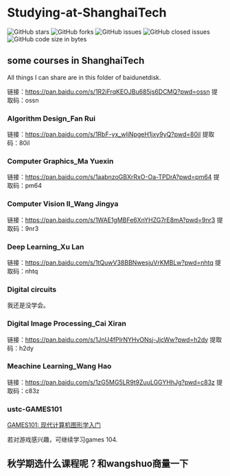 # Studying-at-ShanghaiTech
![GitHub stars](https://img.shields.io/github/stars/Zhang-Wen-chao/The-Journey-of-Studying-at-ShanghaiTech?style=flat)
![GitHub forks](https://img.shields.io/github/forks/Zhang-Wen-chao/The-Journey-of-Studying-at-ShanghaiTech?style=flat)
![GitHub issues](https://img.shields.io/github/issues/Zhang-Wen-chao/The-Journey-of-Studying-at-ShanghaiTech)
![GitHub closed issues](https://img.shields.io/github/issues-closed/Zhang-Wen-chao/The-Journey-of-Studying-at-ShanghaiTech)
![GitHub code size in bytes](https://img.shields.io/github/languages/code-size/Zhang-Wen-chao/The-Journey-of-Studying-at-ShanghaiTech)


## some courses in ShanghaiTech
All things I can share are in this folder of baidunetdisk.


链接：https://pan.baidu.com/s/1R2iFrqKEOJBu685js6DCMQ?pwd=ossn 
提取码：ossn 
### Algorithm Design_Fan Rui
链接：https://pan.baidu.com/s/1RbF-yx_wIjNpgeH1jxy9yQ?pwd=80il 
提取码：80il 
### Computer Graphics_Ma Yuexin
链接：https://pan.baidu.com/s/1aabnzoGBXrRxO-Oa-TPDrA?pwd=pm64 
提取码：pm64 
### Computer Vision II_Wang Jingya
链接：https://pan.baidu.com/s/1WAE1gMBFe6XnYHZG7rE8mA?pwd=9nr3 
提取码：9nr3 
### Deep Learning_Xu Lan
链接：https://pan.baidu.com/s/1tQuwV38BBNwesjuVrKMBLw?pwd=nhtq 
提取码：nhtq 
### Digital circuits
我还是没学会。
### Digital Image Processing_Cai Xiran
链接：https://pan.baidu.com/s/1JnU4fPIrNYHvONsj-JjcWw?pwd=h2dy 
提取码：h2dy 
### Meachine Learning_Wang Hao
链接：https://pan.baidu.com/s/1zG5MG5LR9t9ZuuLGGYHhJg?pwd=c83z 
提取码：c83z 
### ustc-GAMES101
[GAMES101: 现代计算机图形学入门](https://sites.cs.ucsb.edu/~lingqi/teaching/games101.html)

若对游戏感兴趣，可继续学习games 104.

## 秋学期选什么课程呢？和wangshuo商量一下